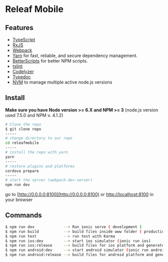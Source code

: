 # Releaf Mobile


  
## Features
  * [TypeScript](http://www.typescriptlang.org/)
  * [RxJS](https://github.com/Reactive-Extensions/RxJS)
  * [Webpack](http://webpack.github.io/)
  * [Yarn](https://github.com/yarnpkg/yarn) for fast, reliable, and secure dependency management.
  * [BetterScripts](https://github.com/benoror/better-npm-run) for better NPM scripts.
  * [tslint](https://github.com/palantir/tslint)
  * [Codelyzer](https://github.com/mgechev/codelyzer)
  * [Typedoc](https://github.com/TypeStrong/typedoc)
  * [NVM](https://github.com/creationix/nvm) to manage multiple active node.js versions

## Install
  **Make sure you have Node version >= 6.X and NPM >= 3** (node.js version used 7.5.0 and NPM v. 4.1.2)
  
  ```bash
  # Clone the repo
  $ git clone repo
  -----
  # change directory to our repo
  cd releafmobile
  -----
  # install the repo with yarn
  yarn
  -----
  # restore plugins and platforms
  cordova prepare
  -----
  # start the server (webpack-dev-server)
  npm run dev
  ```
  
  go to [http://0.0.0.0:8100](http://0.0.0.0:8100) or [http://localhost:8100](http://localhost:8100) in your browser
  
## Commands
  ```bash
  $ npm run dev             --> Run ionic serve ( development )
  $ npm run build           --> build files inside www folder ( production )
  $ npm run test            --> run test with Karma
  $ npm run ios:dev         --> start ios simulator (ionic run ios)
  $ npm run ios:release     --> build files for ios platform and generate xcodeproj (ionic build ios)
  $ npm run android:dev     --> start android simulator (ionic run android)
  $ npm run android:release --> build files for android platform and generate apk (ionic build android)
  ```
